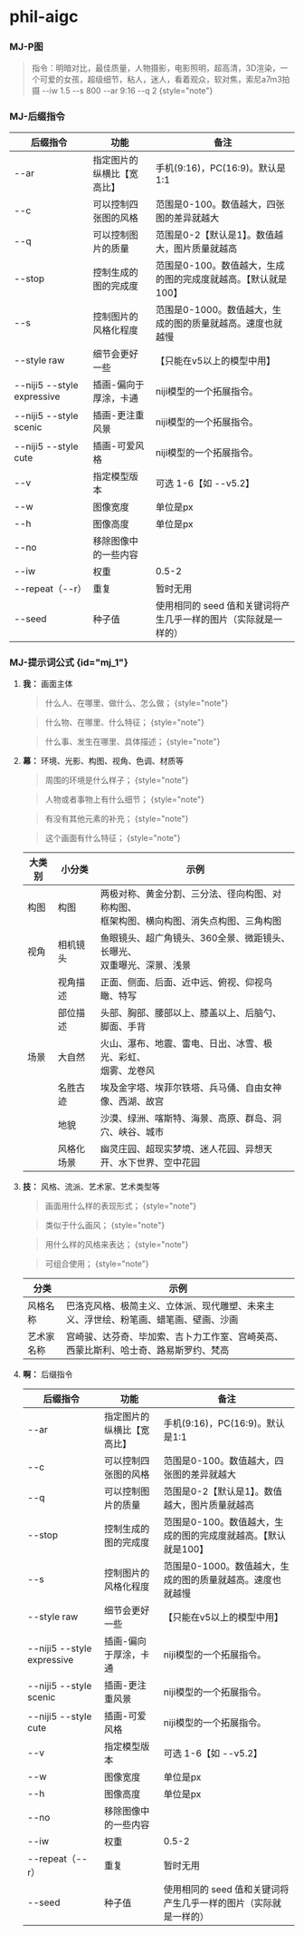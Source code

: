 # phil-aigc

### MJ-P图

> 指令：明暗对比，最佳质量，人物摄影，电影照明，超高清，3D渲染，一个可爱的女孩，超级细节，粘人，迷人，看着观众，软对焦，索尼a7m3拍摄
> --iw 1.5 --s 800 --ar 9:16 --q 2
> {style="note"}

### MJ-后缀指令

| 后缀指令                       | 功能            | 备注                                  |
|----------------------------|---------------|-------------------------------------|
| --ar                       | 指定图片的纵横比【宽高比】 | 手机(9:16)，PC(16:9)。默认是1:1            |
| --c                        | 可以控制四张图的风格    | 范围是0-100。数值越大，四张图的差异就越大             |
| --q                        | 可以控制图片的质量     | 范围是0-2【默认是1】。数值越大，图片质量就越高           |
| --stop                     | 控制生成的图的完成度    | 范围是0-100。数值越大，生成的图的完成度就越高。【默认就是100】 |
| --s                        | 控制图片的风格化程度    | 范围是0-1000。数值越大，生成的图的质量就越高。速度也就越慢    |
| --style raw                | 细节会更好一些       | 【只能在v5以上的模型中用】                      |
| --niji5 --style expressive | 插画-偏向于厚涂，卡通   | niji模型的一个拓展指令。                      |
| --niji5 --style scenic     | 插画-更注重风景      | niji模型的一个拓展指令。                      |
| --niji5 --style cute       | 插画-可爱风格       | niji模型的一个拓展指令。                      |
| --v                        | 指定模型版本        | 可选 1-6【如 --v5.2】                    |
| --w                        | 图像宽度          | 单位是px                               |
| --h                        | 图像高度          | 单位是px                               |
| --no                       | 移除图像中的一些内容    |                                     |
| --iw                       | 权重            | 0.5-2                               |
| --repeat（--r）              | 重复            | 暂时无用                                |
| --seed                     | 种子值           | 使用相同的 seed 值和关键词将产生几乎一样的图片（实际就是一样的） |

### MJ-提示词公式 {id="mj_1"}

1. **我：** 画面主体
   > 什么人、在哪里、做什么、怎么做；
   > {style="note"}

   > 什么物、在哪里、什么特征；
   > {style="note"}

   > 什么事、发生在哪里、具体描述；
   > {style="note"}

2. **幕：** 环境、光影、构图、视角、色调、材质等
   > 周围的环境是什么样子；
   > {style="note"}

   > 人物或者事物上有什么细节；
   > {style="note"}

   > 有没有其他元素的补充；
   > {style="note"}

   > 这个画面有什么特征；
   > {style="note"}

   | 大类别 | 小分类   | 示例                                                 |
   |-----|-------|----------------------------------------------------|
   | 构图  | 构图    | 两极对称、黄金分割、三分法、径向构图、对称构图、<br />框架构图、横向构图、消失点构图、三角构图 |
   | 视角  | 相机镜头  | 鱼眼镜头、超广角镜头、360全景、微距镜头、长曝光、<br />双重曝光、深景、浅景         |
   |     | 视角描述  | 正面、侧面、后面、近中远、俯视、仰视鸟瞰、特写                            |
   |     | 部位描述  | 头部、胸部、腰部以上、膝盖以上、后脑勺、脚面、手背                          |
   | 场景  | 大自然   | 火山、瀑布、地震、雷电、日出、冰雪、极光、彩虹、<br />烟雾、龙卷风               |
   |     | 名胜古迹  | 埃及金字塔、埃菲尔铁塔、兵马俑、自由女神像、西湖、故宫                        |
   |     | 地貌    | 沙漠、绿洲、喀斯特、海景、高原、群岛、洞穴、峡谷、城市                        |
   |     | 风格化场景 | 幽灵庄园、超现实梦境、迷人花园、异想天开、水下世界、空中花园                     |
3. **技：** 风格、流派、艺术家、艺术类型等
   > 画面用什么样的表现形式；
   > {style="note"}

   > 类似于什么画风；
   > {style="note"}

   > 用什么样的风格来表达；
   > {style="note"}

   > 可组合使用；
   > {style="note"}

   | 分类    | 示例                                         |
      |-------|--------------------------------------------|
   | 风格名称  | 巴洛克风格、极简主义、立体派、现代雕塑、未来主义、浮世绘、粉笔画、蜡笔画、壁画、沙画 |
   | 艺术家名称 | 宫崎骏、达芬奇、毕加索、吉卜力工作室、宫崎英高、西蒙比斯利、哈士奇、路易斯罗约、梵高 |
4. **啊：** 后缀指令

   | 后缀指令                       | 功能            | 备注                                  |
      |----------------------------|---------------|-------------------------------------|
   | --ar                       | 指定图片的纵横比【宽高比】 | 手机(9:16)，PC(16:9)。默认是1:1            |
   | --c                        | 可以控制四张图的风格    | 范围是0-100。数值越大，四张图的差异就越大             |
   | --q                        | 可以控制图片的质量     | 范围是0-2【默认是1】。数值越大，图片质量就越高           |
   | --stop                     | 控制生成的图的完成度    | 范围是0-100。数值越大，生成的图的完成度就越高。【默认就是100】 |
   | --s                        | 控制图片的风格化程度    | 范围是0-1000。数值越大，生成的图的质量就越高。速度也就越慢    |
   | --style raw                | 细节会更好一些       | 【只能在v5以上的模型中用】                      |
   | --niji5 --style expressive | 插画-偏向于厚涂，卡通   | niji模型的一个拓展指令。                      |
   | --niji5 --style scenic     | 插画-更注重风景      | niji模型的一个拓展指令。                      |
   | --niji5 --style cute       | 插画-可爱风格       | niji模型的一个拓展指令。                      |
   | --v                        | 指定模型版本        | 可选 1-6【如 --v5.2】                    |
   | --w                        | 图像宽度          | 单位是px                               |
   | --h                        | 图像高度          | 单位是px                               |
   | --no                       | 移除图像中的一些内容    |                                     |
   | --iw                       | 权重            | 0.5-2                               |
   | --repeat（--r）              | 重复            | 暂时无用                                |
   | --seed                     | 种子值           | 使用相同的 seed 值和关键词将产生几乎一样的图片（实际就是一样的） |

